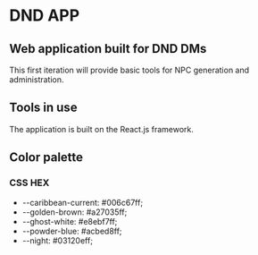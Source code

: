 # DND APP
## Web application built for DND DMs
This first iteration will provide basic tools for NPC generation and administration.

## Tools in use
The application is built on the React.js framework.

## Color palette
### CSS HEX
- --caribbean-current: #006c67ff;
- --golden-brown: #a27035ff;
- --ghost-white: #e8ebf7ff;
- --powder-blue: #acbed8ff;
- --night: #03120eff;
